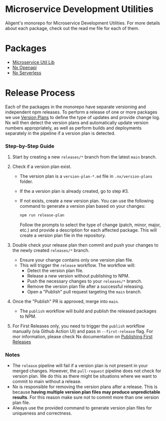 # Microservice Development Utilities

Aligent's monorepo for Microservice Development Utilities. For more details about each package, check out the read me file for each of them.

# Packages

- [Microservice Util Lib](/packages/microservice-util-lib/README.md)
- [Nx Openapi](/packages/nx-openapi/README.md)
- [Nx Serverless](/packages/nx-serverless/README.md)

# Release Process

Each of the packages in the monorepo have separate versioning and independent npm releases. To perform a release of one or more packages we use [Version Plans](https://nx.dev/recipes/nx-release/file-based-versioning-version-plans) to define the type of updates and provide change log. Nx will then detect the version plans and automatically update version numbers appropriately, as well as perform builds and deployments separately in the pipeline if a version plan is detected.

### Step-by-Step Guide

1. Start by creating a new `releases/*` branch from the latest `main` branch.

2. Check if a version plan exist. 
   - The version plan is a `version-plan-*.md` file in `.nx/version-plans` folder.
   - If the a version plan is already created, go to step #3.
   - If not exists, create a new version plan. You can use the following command to generate a version plan based on your changes:

      ```bash
      npm run release-plan
      ```
      Follow the prompts to select the type of change (patch, minor, major, etc.) and provide a description for each affected package. This will create a version plan file in the repository.

3. Double check your release plan then commit and push your changes to the newly created `releases/*` branch.
    - Ensure your change contains only one version plan file.
    - This will trigger the `release` workflow. The workflow will:
      - Detect the version plan file.
      - Release a new version without publishing to NPM.
      - Push the necessary changes to your `releases/*` branch.
      - Remove the version plan file after a successful releasing.
      - Open a "Publish" pull request targeting the `main` branch.

4. Once the "Publish" PR is approved, merge into `main`.
   - The `publish` workflow will build and publish the released packages to NPM.

5. For First Releases only, you need to trigger the `publish` workflow manually (via Github Action UI) and pass in `--first-release` flag. For mor information, please check Nx documentation on [Publishing First Releases](https://nx.dev/reference/core-api/nx/documents/release#publish)

### Notes

- The `release` pipeline will fail if a version plan is not present in your merged changes. However, the `pull-request` pipeline does not check for version plan. We do this as there might be situations where we want to commit to main without a release.
- Nx is responsible for removing the version plans after a release. This is because **having multiple version plan files may produce unpredictable results**. For this reason make sure not to commit more than one version plan file.
- Always use the provided command to generate version plan files for uniqueness and correctness.
